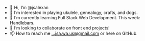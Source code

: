 - 👋 Hi, I’m @jsalexan
- 👀 I’m interested in playing ukulele, genealogy, crafts, and dogs.
- 🌱 I’m currently learning Full Stack Web Development. This week: Handlebars.
- 💞️ I’m looking to collaborate on front end projects!
- 📫 How to reach me ...jsa.wa.us@gmail.com or here on GitHub.

<!---
jsalexan/jsalexan is a ✨ special ✨ repository because its `README.md` (this file) appears on your GitHub profile.
You can click the Preview link to take a look at your changes.
--->
